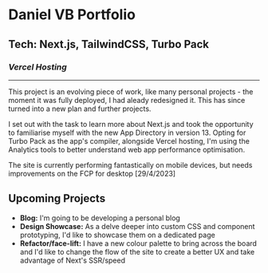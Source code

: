 # Daniel VB Portfolio 
## **Tech:** Next.js, TailwindCSS, Turbo Pack
### _Vercel Hosting_

---

This project is an evolving piece of work, like many personal projects - the moment it was fully deployed, I had aleady redesigned it. This has since turned into a new plan and further projects.

I set out with the task to learn more about Next.js and took the opportunity to familiarise myself with the new App Directory in version 13. Opting for Turbo Pack as the app's compiler, alongside Vercel hosting, I'm using the Analytics tools to better understand web app performance optimisation.

The site is currently performing fantastically on mobile devices, but needs improvements on the FCP for desktop [29/4/2023]

## Upcoming Projects

- **Blog:** I'm going to be developing a personal blog
- **Design Showcase:** As a delve deeper into custom CSS and component prototyping, I'd like to showcase them on a dedicated page
- **Refactor/face-lift:** I have a new colour palette to bring across the board and I'd like to change the flow of the site to create a better UX and take advantage of Next's SSR/speed
